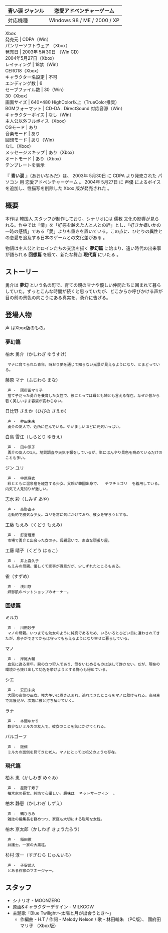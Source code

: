 青い涙  ジャンル  |  恋愛アドベンチャーゲーム   
---|---  
対応機種  |  Windows 98  /  ME  /  2000  /  XP    
Xbox  
発売元  |  CDPA（Win）   
パンサーソフトウェア  （Xbox）  
発売日  |  2003年  5月30日  （Win CD）   
2004年5月27日（Xbox）  
レイティング  |  18禁（Win）   
CERO18（Xbox）  
キャラクター名設定  |  不可   
エンディング数  |  6   
セーブファイル数  |  30（Win）   
30（Xbox）  
画面サイズ  |  640×480 HighColor以上（TrueColor推奨）   
BGMフォーマット  |  CD-DA  .  DirectSound  対応音源（Win）   
キャラクターボイス  |  なし（Win）   
主人公以外フルボイス（Xbox）  
CGモード  |  あり   
音楽モード  |  あり   
回想モード  |  あり（Win）   
なし（Xbox）  
メッセージスキップ  |  あり（Xbox）   
オートモード  |  あり（Xbox）   
テンプレートを表示  
  
『 **青い涙** 』（あおいなみだ）は、  2003年  5月30日  に  CDPA  より発売された  パソコン  用  恋愛アドベンチャーゲーム
。  2004年  5月27日  に  声優  によるボイスを追加し、性描写を削除した  Xbox  版が発売された    。

##  概要  

本作は  韓国人  スタッフが制作しており、シナリオには  儒教
文化の影響が見られる。作中では「情」を「好悪を越えた人と人との絆」とし、「好きか嫌いかの一時の感情」である「愛」よりも重きを置いている。この点に、ひとりの異性との恋愛を追及する日本のゲームとの文化差がある
  。

物語は主人公とヒロインたちの交流を描く **夢幻篇** に始まり、遠い時代の出来事が語られる **回想篇** を経て、新たな舞台 **現代篇** にいたる
  。

##  ストーリー  

勇介は **夢幻**
という名の町で、育ての親のマナや優しい仲間たちに囲まれて暮らしていた。ずっとこんな時間が続くと思っていたが、どこからか呼びかける声が目の前の景色の向こうにある真実を、勇介に告げる。

##  登場人物  

声  はXbox版のもの。

###  夢幻篇  

柏木 勇介（かしわぎ ゆうすけ）

     マナに育てられた青年。時おり夢を通じて知らない光景が見えるようになり、とまどっている。 
藤原 マナ（ふじわら まな）

     声 -  國府田マリ子   
     捨て子だった勇介を養育した女性で、彼にとっては母とも姉とも言える存在。なぜか昔から若く美しいまま容姿が変わらない。 
日比野 さえか（ひびの さえか）

     声 -  神田朱未 
     勇介の友人で、近所に住んでいる。やかましいほどに元気いっぱい。 
白鳥 雪江（しらとり ゆきえ）

     声 -  田中涼子 
     勇介の友人の1人。地質調査や天気予報をしているが、単にぼんやり景色を眺めているだけのことも多い。 
ジン ユリ

     声 -  中原麻衣 
     彩とともに温泉宿を経営する少女。父親が韓国出身で、  チマチョゴリ  を着用している。内気で人見知りが激しい。 
志水 彩（しみず あや）

     声 -  高野直子 
     活動的で勝気な少女。ユリを常に気にかけており、彼女を守ろうとする。 
工藤 もえみ（くどう もえみ）

     声 -  釘宮理恵 
     市場で勇介と出会った女の子。母親思いで、素直な頑張り屋。 
工藤 晴子（くどう はるこ）

     声 -  井上喜久子 
     もえみの母親。優しくて家事が得意だが、少しずれたところもある。 
雀（すずめ）

     声 -  浅川悠 
     姉御肌のペットショップのオーナー。 

###  回想篇  

ミルカ

     声 -  川田妙子 
     マノの母親。いつまでも幼女のように純真であるため、いろいろとひどい目に遭わされてきたが、息子ができてからは守ってもらえるようになり幸せに暮らしている。 
マノ

     声 -  岸尾大輔 
     血気に逸る青年。腕の立つ狩人であり、母をいじめるものは決して許さない。だが、現在の環境から抜け出して功名を挙げようとする野心も秘めている。 
シエ

     声 -  安田未央 
     大国の高位の巫女。権力争いに巻き込まれ、逃れてきたところをマノに助けられる。高飛車で高慢だが、次第に彼と打ち解けていく。 
ラナ

     声 -  本間ゆかり 
     数少ないミルカの友人で、彼女のことを気にかけてくれる。 
バルゴーフ

     声 -  阪脩 
     ミルカの面倒を見てきた老人。マノにとっては祖父のような存在。 

###  現代篇  

柏木 恵（かしわぎ めぐみ）

     声 -  星野千寿子 
     柏木家の長女。純情で心優しい。趣味は  ネットサーフィン  。 
柏木 静恵（かしわぎ しずえ）

     声 -  鶴ひろみ 
     雑誌の編集長を務めつつ、家庭も大切にする聡明な女性。 
柏木 京太郎（かしわぎ きょうたろう）

     声 -  稲田徹 
     弁護士。一家の大黒柱。 
杉村 淳一（すぎむら じゅんいち）

     声 -  子安武人 
     とある作家のマネージャー。 

##  スタッフ  

  * シナリオ -  MOONZERO 
  * 原画&キャラクターデザイン -  MILKCOW 
  * 主題歌「Blue Twilight〜太陽と月が出会うとき〜」 
    * 作編曲 - H.T / 作詞 - Melody Nelson / 歌 -  林田輪朱  （PC版）、  國府田マリ子  （Xbox版） 


